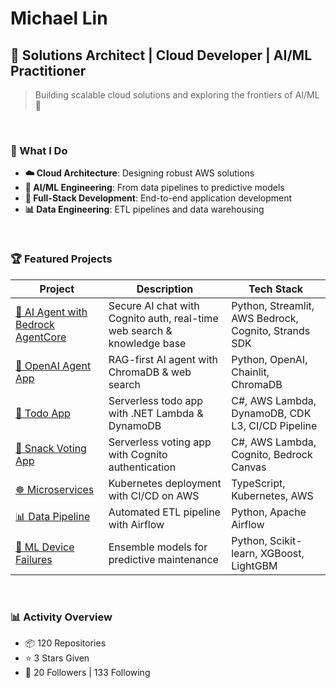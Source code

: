 # Michael Lin

## 🚀 Solutions Architect | Cloud Developer | AI/ML Practitioner

> Building scalable cloud solutions and exploring the frontiers of AI/ML 🌟

<br>

### 🎯 What I Do

- **☁️ Cloud Architecture**: Designing robust AWS solutions
- **🤖 AI/ML Engineering**: From data pipelines to predictive models  
- **🔧 Full-Stack Development**: End-to-end application development
- **📊 Data Engineering**: ETL pipelines and data warehousing

<br>

### 🏆 Featured Projects

| Project | Description | Tech Stack |
|---------|-------------|------------|
| [🤖 AI Agent with Bedrock AgentCore](https://github.com/michlin0825/strands-agentcore-app-20250917) | Secure AI chat with Cognito auth, real-time web search & knowledge base | Python, Streamlit, AWS Bedrock, Cognito, Strands SDK |
| [🤖 OpenAI Agent App](https://github.com/michlin0825/openai-agent-app-20250929) | RAG-first AI agent with ChromaDB & web search | Python, OpenAI, Chainlit, ChromaDB |
| [🎯 Todo App](https://github.com/michlin0825/TodoListApp_Lambda_Public) | Serverless todo app with .NET Lambda & DynamoDB | C#, AWS Lambda, DynamoDB, CDK L3, CI/CD Pipeline |
| [🍿 Snack Voting App](https://github.com/michlin0825/SnackVotingApp_Cognito_2025-07-27) | Serverless voting app with Cognito authentication | C#, AWS Lambda, Cognito, Bedrock Canvas |
| [☸️ Microservices](https://github.com/michlin0825/CDND-Udagram-Review) | Kubernetes deployment with CI/CD on AWS | TypeScript, Kubernetes, AWS |
| [📊 Data Pipeline](https://github.com/michlin0825/DEND-Project-5-Data-Pipeline) | Automated ETL pipeline with Airflow | Python, Apache Airflow |
| [🤖 ML Device Failures](https://github.com/michlin0825/MLND-Project-Capstone-Predicting-Device-Failures) | Ensemble models for predictive maintenance | Python, Scikit-learn, XGBoost, LightGBM |

<br>

### 📊 Activity Overview

- 📦 120 Repositories
- ⭐ 3 Stars Given  
- 👥 20 Followers | 133 Following
